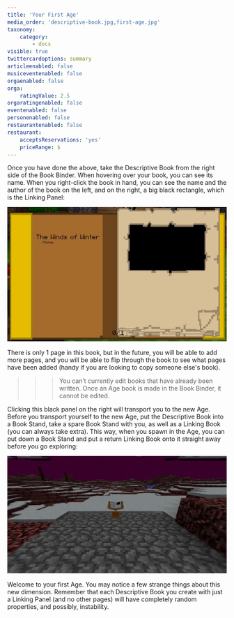 ```yaml
---
title: 'Your First Age'
media_order: 'descriptive-book.jpg,first-age.jpg'
taxonomy:
    category:
        - docs
visible: true
twittercardoptions: summary
articleenabled: false
musiceventenabled: false
orgaenabled: false
orga:
    ratingValue: 2.5
orgaratingenabled: false
eventenabled: false
personenabled: false
restaurantenabled: false
restaurant:
    acceptsReservations: 'yes'
    priceRange: $
---
```


Once you have done the above, take the Descriptive Book from the right side of the Book Binder. When hovering over your book, you can see its name. When you right-click the book in hand, you can see the name and the author of the book on the left, and on the right, a big black rectangle, which is the Linking Panel:

![](descriptive-book.jpg)

There is only 1 page in this book, but in the future, you will be able to add more pages, and you will be able to flip through the book to see what pages have been added (handy if you are looking to copy someone else's book).

>>> You can’t currently edit books that have already been written. Once an Age book is made in the Book Binder, it cannot be edited.

Clicking this black panel on the right will transport you to the new Age. Before you transport yourself to the new Age, put the Descriptive Book into a Book Stand, take a spare Book Stand with you, as well as a Linking Book (you can always take extra). This way, when you spawn in the Age, you can put down a Book Stand and put a return Linking Book onto it straight away before you go exploring:

![](first-age.jpg)

Welcome to your first Age. You may notice a few strange things about this new dimension. Remember that each Descriptive Book you create with just a Linking Panel (and no other pages) will have completely random properties, and possibly, instability.
